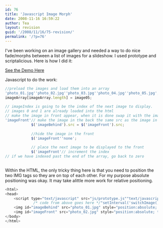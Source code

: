 ```yaml
---
id: 76
title: 'Javascript Image Morph'
date: 2008-11-16 16:59:22
author: Tea
layout: revision
guid: '/2008/11/16/75-revision/'
permalink: '/?p=76'
---
```


I've been working on an image gallery and needed a way to do nice fade/morphs between a list of images for a slideshow. I used prototype and scriptalicious. Here is how I did it:

[See the Demo Here](/examples/javascript_image_morph/)

Javascript to do the work:

```javascript
//preload the images and load them into an array
'photo_01.jpg''photo_02.jpg''photo_03.jpg''photo_04.jpg''photo_05.jpg';
imageArray[imageArray.length] = image05;
 
// imageIndex is going to be the index of the next image to display.  
// images 0 and 1 are already loaded into the html
// make the image in front appear, when it is done swap it with the image in the back
'imageFront'// make the image in the back the same src as the image in the front
			$('imageBehind').src = $('imageFront').src;
			
			//hide the image in the front
			$('imageFront''none';
			
			// place the next image to be displayed to the front
			$('imageFront'// increment the index
// if we have indexed past the end of the array, go back to zero
 
```

Within the HTML, the only tricky thing here is that you need to position the two IMG tags so they are on top of each other. For my purpose absolute positioning was okay. It may take alittle more work for relative positioning.

```php
<html>
<head>
	<script type="text/javascript" src="js/prototype.js""text/javascript" src="js/scriptaculous.js?load=effects""javascript">
             /* code from above goes here */"setInterval('switchImage()', 3000);">
	<img id="imageBehind" src="photo_01.jpg" style="position:absolute; top:0; left:0;" />
	<img id="imageFront" src="photo_02.jpg" style="position:absolute; top:0; left:0; display:none;" />
</body>
</html>
```

</body></html>